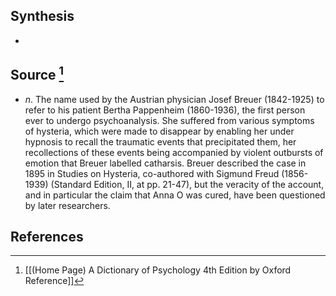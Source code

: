 ## Synthesis
- 
## Source [^1]
- $n$. The name used by the Austrian physician Josef Breuer (1842-1925) to refer to his patient Bertha Pappenheim (1860-1936), the first person ever to undergo psychoanalysis. She suffered from various symptoms of hysteria, which were made to disappear by enabling her under hypnosis to recall the traumatic events that precipitated them, her recollections of these events being accompanied by violent outbursts of emotion that Breuer labelled catharsis. Breuer described the case in 1895 in Studies on Hysteria, co-authored with Sigmund Freud (1856-1939) (Standard Edition, II, at pp. 21-47), but the veracity of the account, and in particular the claim that Anna O was cured, have been questioned by later researchers.
## References

[^1]: [[(Home Page) A Dictionary of Psychology 4th Edition by Oxford Reference]]
